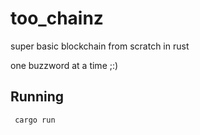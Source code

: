 # too_chainz

super basic blockchain from scratch in rust  
  
one buzzword at a time ;:)  

## Running
``` cargo run```
